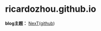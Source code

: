 # ricardozhou.github.io
**blog主题：** [NexT](http://theme-next.iissnan.com/)([github](https://github.com/iissnan/hexo-theme-next))

